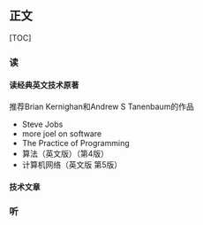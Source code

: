 ## 正文
[TOC]
### 读
#### 读经典英文技术原著
推荐Brian Kernighan和Andrew S Tanenbaum的作品
* Steve Jobs
* more joel on software
* The Practice of Programming
* 算法（英文版）（第4版）
* 计算机网络（英文版 第5版）
#### 技术文章
### 听

